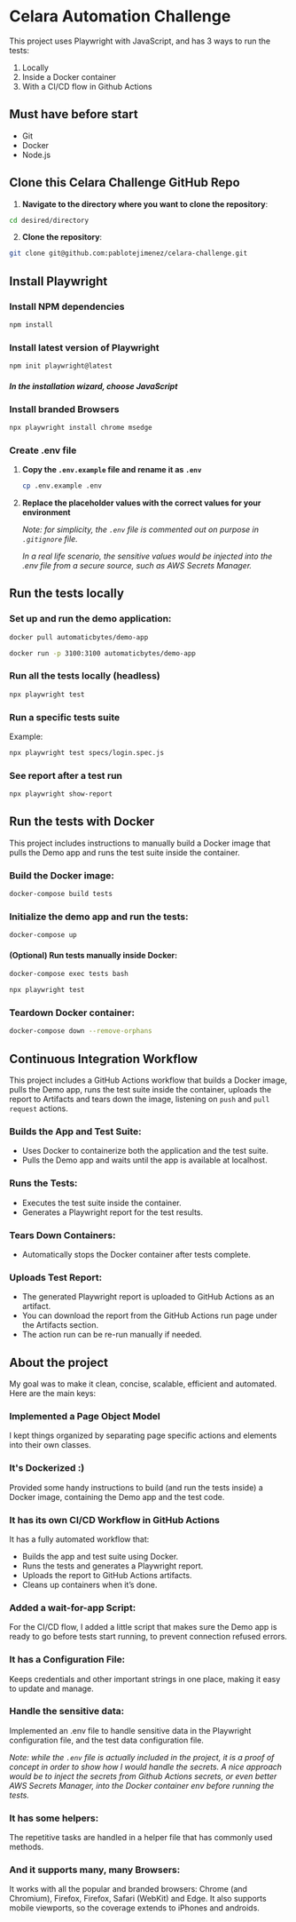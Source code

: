 # **Celara Automation Challenge**

This project uses Playwright with JavaScript, and has 3 ways to run the tests:

1. Locally
2. Inside a Docker container
3. With a CI/CD flow in Github Actions

## Must have before start

- Git
- Docker
- Node.js

## Clone this Celara Challenge GitHub Repo

1. **Navigate to the directory where you want to clone the repository**:

```bash
cd desired/directory
```

2. **Clone the repository**:

```bash
git clone git@github.com:pablotejimenez/celara-challenge.git
```

## Install Playwright

### Install NPM dependencies

```bash
npm install
```

### Install latest version of Playwright

```bash
npm init playwright@latest
```

#### _In the installation wizard, choose JavaScript_

### Install branded Browsers

```bash
npx playwright install chrome msedge
```

### Create .env file

1. **Copy the `.env.example` file and rename it as `.env`**

   ```bash
   cp .env.example .env
   ```

2. **Replace the placeholder values with the correct values for your environment**

   _Note: for simplicity, the `.env` file is commented out on purpose in `.gitignore` file._

   _In a real life scenario, the sensitive values would be injected into the .env file from a secure source, such as AWS Secrets Manager._

## Run the tests locally

### Set up and run the demo application:

```bash
docker pull automaticbytes/demo-app
```

```bash
docker run -p 3100:3100 automaticbytes/demo-app
```

### Run all the tests locally (headless)

```bash
npx playwright test
```

### Run a specific tests suite

Example:

```bash
npx playwright test specs/login.spec.js
```

### See report after a test run

```bash
npx playwright show-report
```

## Run the tests with Docker

This project includes instructions to manually build a Docker image that pulls the Demo app and runs the test suite inside the container.

### Build the Docker image:

```bash
docker-compose build tests
```

### Initialize the demo app and run the tests:

```bash
docker-compose up
```

#### (Optional) Run tests manually inside Docker:

```bash
docker-compose exec tests bash
```

```bash
npx playwright test
```

### Teardown Docker container:

```bash
docker-compose down --remove-orphans
```

## Continuous Integration Workflow

This project includes a GitHub Actions workflow that builds a Docker image, pulls the Demo app, runs the test suite inside the container, uploads the report to Artifacts and tears down the image, listening on `push` and `pull request` actions.

### Builds the App and Test Suite:

- Uses Docker to containerize both the application and the test suite.
- Pulls the Demo app and waits until the app is available at localhost.

### Runs the Tests:

- Executes the test suite inside the container.
- Generates a Playwright report for the test results.

### Tears Down Containers:

- Automatically stops the Docker container after tests complete.

### Uploads Test Report:

- The generated Playwright report is uploaded to GitHub Actions as an artifact.
- You can download the report from the GitHub Actions run page under the Artifacts section.
- The action run can be re-run manually if needed.

## About the project

My goal was to make it clean, concise, scalable, efficient and automated. Here are the main keys:

### Implemented a Page Object Model

I kept things organized by separating page specific actions and elements into their own classes.

### It's Dockerized :)

Provided some handy instructions to build (and run the tests inside) a Docker image, containing the Demo app and the test code.

### It has its own CI/CD Workflow in GitHub Actions

It has a fully automated workflow that:

- Builds the app and test suite using Docker.
- Runs the tests and generates a Playwright report.
- Uploads the report to GitHub Actions artifacts.
- Cleans up containers when it’s done.

### Added a wait-for-app Script:

For the CI/CD flow, I added a little script that makes sure the Demo app is ready to go before tests start running, to prevent connection refused errors.

### It has a Configuration File:

Keeps credentials and other important strings in one place, making it easy to update and manage.

### Handle the sensitive data:

Implemented an .env file to handle sensitive data in the Playwright configuration file, and the test data configuration file.

_Note: while the `.env` file is actually included in the project, it is a proof of concept in order to show how I would handle the secrets. A nice approach would be to inject the secrets from Github Actions secrets, or even better AWS Secrets Manager, into the Docker container env before running the tests._

### It has some helpers:

The repetitive tasks are handled in a helper file that has commonly used methods.

### And it supports many, many Browsers:

It works with all the popular and branded browsers: Chrome (and Chromium), Firefox, Firefox, Safari (WebKit) and Edge.
It also supports mobile viewports, so the coverage extends to iPhones and androids.
